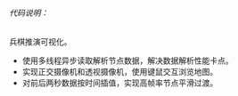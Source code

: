 ###### 代码说明：

兵棋推演可视化。

- 使用多线程异步读取解析节点数据，解决数据解析性能卡点。
- 实现正交摄像机和透视摄像机，使用键鼠交互浏览地图。
- 对前后两秒数据按时间插值，实现高帧率节点平滑过渡。


